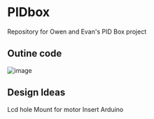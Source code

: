 # PIDbox
Repository for Owen and Evan's PID Box project


## Outine code

![image](https://user-images.githubusercontent.com/60944377/106641988-d1b72b80-6555-11eb-96ac-48d284462aae.png)

## Design Ideas
Lcd hole
Mount for motor
Insert Arduino
